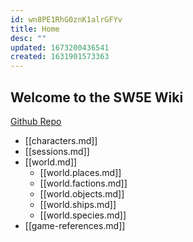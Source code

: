 ```yaml
---
id: wn8PE1RhG0znK1alrGFYv
title: Home
desc: ""
updated: 1673200436541
created: 1631901573363
---
```


## Welcome to the SW5E Wiki

[Github Repo](https://github.com/newman174/sw5e_wiki)

- [[characters.md]]
- [[sessions.md]]
- [[world.md]]
  - [[world.places.md]]
  - [[world.factions.md]]
  - [[world.objects.md]]
  - [[world.ships.md]]
  - [[world.species.md]]
- [[game-references.md]]
